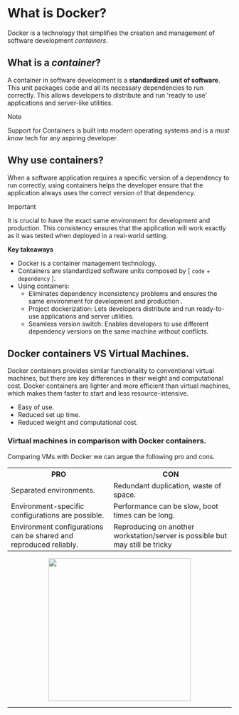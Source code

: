 # What is Docker?
Docker is a technology that simplifies the creation and management of software development _containers_. 
   
## What is a _container_?
A container in software development is a **standardized unit of software**. This unit packages code and all its necessary dependencies to run correctly. This allows developers to distribute and run 'ready to use' applications and server-like utilities.
   
> [!NOTE] 
> Support for Containers is built into modern operating systems and is a _must know_ tech for any aspiring developer.
      
## Why use containers?
When a software application requires a specific version of a dependency to run correctly, using containers helps the developer ensure that the application always uses the correct version of that dependency. 

> [!IMPORTANT]
> It is crucial to have the exact same environment for development and production. This consistency ensures that the application will work exactly as it was tested when deployed in a real-world setting.


**Key takeaways**
- Docker is a container management technology.
- Containers are standardized software units composed by [ `code` + `dependency` ].
- Using containers:
    - Eliminates dependency inconsistency problems and ensures the same environment for development and production .
    - Project dockerization: Lets developers distribute and run ready-to-use applications and server utilities.
    - Seamless version switch: Enables developers to use different dependency versions on the same machine without conflicts.

## Docker containers VS Virtual Machines.
Docker containers provides similar functionality to conventional virtual machines, but there are key differences in their weight and computational cost. Docker containers are lighter and more efficient than virtual machines, which makes them faster to start and less resource-intensive. 
- Easy of use.
- Reduced set up time.
- Reduced weight and computational cost.

### Virtual machines in comparison with Docker containers.
Comparing VMs with Docker we can argue the following pro and cons.
<table>
   <tr>
      <th>PRO</th>
      <th>CON</th>
   </tr>
   <tr>
      <td>Separated environments.</td>
      <td>Redundant duplication, waste of space.</td>
   </tr>
   <tr>
      <td>Environment-specific configurations are possible.</td>
      <td>Performance can be slow, boot times can be long.</td>
   </tr>
   <tr>
      <td>Environment configurations can be shared and reproduced reliably.</td>
      <td>Reproducing on another workstation/server is possible but may still be tricky</td>
   </tr>
</table>

<p align="center">
   <img height="320px" src="https://github.com/user-attachments/assets/a41d4fa7-cb89-49de-9610-6bf59c1209cc">
</p>
  
---







